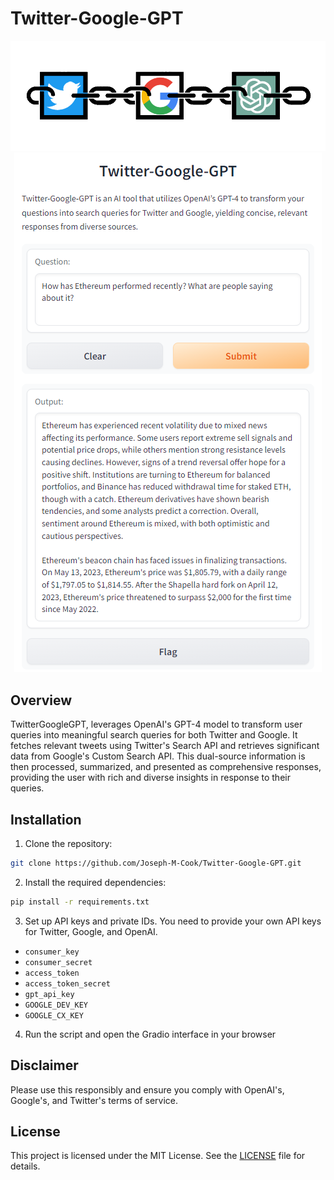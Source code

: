 # Twitter-Google-GPT
<div align="center">
  <img src ="https://github.com/Joseph-M-Cook/Twitter-Google-GPT/blob/471b4736258b3076f1db8d40124c0e2783bd80fb/TwitterGoogleGPT_Logo.png"
</div>
<div align="center">
  <img src="https://github.com/Joseph-M-Cook/Twitter-Google-GPT/blob/255247651c34280b3396f2f5dea7f9d39f11fad7/TwitterGoogleGPTDemo.png"
</div>
  
<div align="left">
  
## Overview
TwitterGoogleGPT, leverages OpenAI's GPT-4 model to transform user queries into meaningful search queries for both Twitter and Google. It fetches relevant tweets using Twitter's Search API and retrieves significant data from Google's Custom Search API. This dual-source information is then processed, summarized, and presented as comprehensive responses, providing the user with rich and diverse insights in response to their queries.

## Installation

1. Clone the repository:

```bash
git clone https://github.com/Joseph-M-Cook/Twitter-Google-GPT.git
```
2. Install the required dependencies:

```bash 
pip install -r requirements.txt
```
3. Set up API keys and private IDs. You need to provide your own API keys for Twitter, Google, and OpenAI.
  - `consumer_key`
  - `consumer_secret`
  - `access_token`
  - `access_token_secret`
  - `gpt_api_key`
  - `GOOGLE_DEV_KEY`
  - `GOOGLE_CX_KEY`

4. Run the script and open the Gradio interface in your browser

## Disclaimer
Please use this responsibly and ensure you comply with OpenAI's, Google's, and Twitter's terms of service.

## License
This project is licensed under the MIT License. See the [LICENSE](./LICENSE) file for details.
